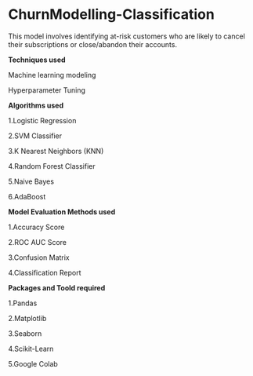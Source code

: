 # ChurnModelling-Classification

This model involves identifying at-risk customers who are likely to cancel their subscriptions or close/abandon their accounts.




**Techniques used**

  Machine learning modeling

  Hyperparameter Tuning



**Algorithms used**

1.Logistic Regression

2.SVM Classifier

3.K Nearest Neighbors (KNN)

4.Random Forest Classifier

5.Naive Bayes

6.AdaBoost



**Model Evaluation Methods used**

1.Accuracy Score

2.ROC AUC Score

3.Confusion Matrix

4.Classification Report



**Packages and Toold required**

1.Pandas

2.Matplotlib

3.Seaborn

4.Scikit-Learn

5.Google Colab

